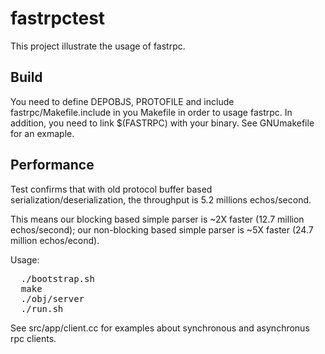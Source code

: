 # fastrpctest #

This project illustrate the usage of fastrpc.

## Build ##
You need to define DEPOBJS, PROTOFILE and include fastrpc/Makefile.include in
you Makefile in order to usage fastrpc. In addition, you need to link $(FASTRPC)
with your binary. See GNUmakefile for an exmaple.

## Performance ##
Test confirms that with old protocol buffer based serialization/deserialization,
the throughput is 5.2 millions echos/second.

This means our blocking based simple parser is ~2X faster (12.7 million echos/second); 
our non-blocking based simple parser is ~5X faster (24.7 million echos/econd).

Usage:
<pre>
  ./bootstrap.sh
  make
  ./obj/server
  ./run.sh
</pre>

See src/app/client.cc for examples about synchronous and asynchronus rpc clients.
